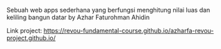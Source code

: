 Sebuah web apps sederhana yang berfungsi menghitung nilai luas dan keliling bangun datar by Azhar Faturohman Ahidin

Link project:
https://revou-fundamental-course.github.io/azharfa-revou-project.github.io/
